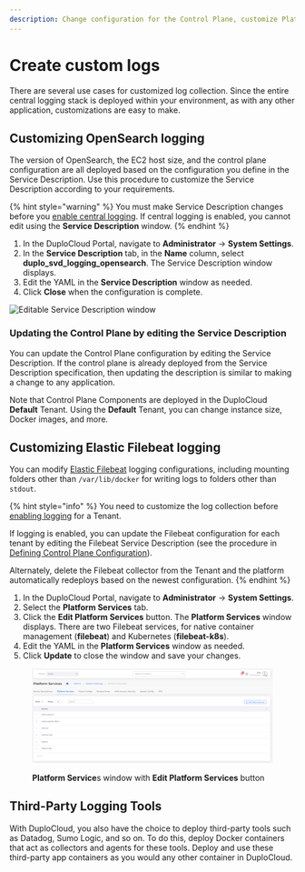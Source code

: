 ```yaml
---
description: Change configuration for the Control Plane, customize Platform Services
---
```


# Create custom logs

There are several use cases for customized log collection. Since the entire central logging stack is deployed within your environment, as with any other application, customizations are easy to make.

## **Customizing OpenSearch logging**&#x20;

The version of OpenSearch, the EC2 host size, and the control plane configuration are all deployed based on the configuration you define in the Service Description. Use this procedure to customize the Service Description according to your requirements.&#x20;

{% hint style="warning" %}
You must make Service Description changes before you [enable central logging](central-logging-setup.md). If central logging is enabled, you cannot edit using the **Service Description** window.
{% endhint %}

1. In the DuploCloud Portal, navigate to **Administrator** -> **System Settings**.
2. In the **Service Description** tab, in the **Name** column, select **duplo\_svd\_logging\_opensearch**. The Service Description window displays.
3. Edit the YAML in the **Service Description** window as needed.
4. Click **Close** when the configuration is complete.

![Editable Service Description window](<../../../.gitbook/assets/image (21) (1) (1).png>)

### Updating the Control Plane by editing the Service Description

You can update the Control Plane configuration by editing the Service Description. If the control plane is already deployed from the Service Description specification, then updating the description is similar to making a change to any application.&#x20;

Note that Control Plane Components are deployed in the DuploCloud **Default** Tenant. Using the **Default** Tenant, you can change instance size, Docker images, and more.

## **Customizing Elastic Filebeat logging**

You can modify [Elastic Filebeat](https://www.elastic.co/guide/en/beats/filebeat/current/filebeat-overview.html) logging configurations, including mounting folders other than `/var/lib/docker` for writing logs to folders other than `stdout`.&#x20;

{% hint style="info" %}
You need to customize the log collection before [enabling logging](central-logging-setup.md) for a Tenant.&#x20;

If logging is enabled, you can update the Filebeat configuration for each tenant by editing the Filebeat Service Description (see the procedure in [Defining Control Plane Configuration](custom-log-collection.md#defining-control-plane-configuration)).&#x20;

Alternately,  delete the Filebeat collector from the Tenant and the platform automatically redeploys based on the newest configuration.&#x20;
{% endhint %}

1. In the DuploCloud Portal, navigate to **Administrator** -> **System Settings**.
2. Select the **Platform Services** tab.
3. Click the **Edit Platform Services** button. The **Platform Services** window displays. There are two Filebeat services, for native container management (**filebeat**) and Kubernetes (**filebeat-k8s**).
4. Edit the YAML in the **Platform Services** window as needed.
5. &#x20;Click **Update** to close the window and save your changes.

<figure><img src="../../../.gitbook/assets/customlogs.png" alt=""><figcaption><p><strong>Platform Service</strong>s window with <strong>Edit Platform Services</strong> button</p></figcaption></figure>

## **Third-Party Logging Tools**

With DuploCloud, you also have the choice to deploy third-party tools such as Datadog, Sumo Logic, and so on. To do this, deploy Docker containers that act as collectors and agents for these tools. Deploy and use these third-party app containers as you would any other container in DuploCloud.

